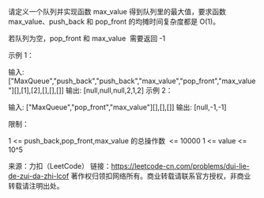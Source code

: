 请定义一个队列并实现函数 max_value 得到队列里的最大值，要求函数 max_value、push_back 和 pop_front 的均摊时间复杂度都是 O(1)。

若队列为空，pop_front 和 max_value  需要返回 -1

示例 1：

输入:
["MaxQueue","push_back","push_back","max_value","pop_front","max_value"][],[1],[2],[],[],[]]
输出: [null,null,null,2,1,2]
示例 2：

输入:
["MaxQueue","pop_front","max_value"][],[],[]]
输出: [null,-1,-1]

限制：

1 <= push_back,pop_front,max_value 的总操作数  <= 10000
1 <= value <= 10^5

来源：力扣（LeetCode）
链接：https://leetcode-cn.com/problems/dui-lie-de-zui-da-zhi-lcof
著作权归领扣网络所有。商业转载请联系官方授权，非商业转载请注明出处。
